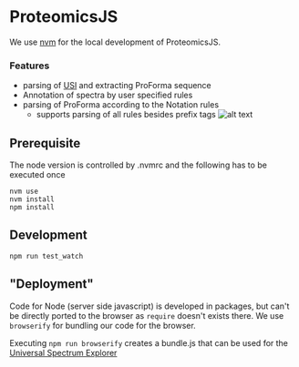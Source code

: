# ProteomicsJS

We use [nvm](https://github.com/nvm-sh/nvm) for the local development of ProteomicsJS.

### Features
- parsing of [USI](https://www.psidev.info/usi) and extracting ProForma sequence
- Annotation of spectra by user specified rules
- parsing of ProForma according to the Notation rules
  - supports parsing of all rules besides prefix tags
  ![alt text](https://www.ncbi.nlm.nih.gov/pmc/articles/instance/5837035/bin/nihms944952f1.jpg)


## Prerequisite
The node version is controlled by .nvmrc and the following has to be executed once
```
nvm use
nvm install
npm install 
```

## Development
```
npm run test_watch
```

## "Deployment"
Code for Node (server side javascript) is developed in packages, but can't be directly ported to the browser as `require` doesn't exists there. We use `browserify` for bundling our code for the browser.

Executing `npm run browserify` creates a bundle.js that can be used for the [Universal Spectrum Explorer](https://github.com/kusterlab/universal_spectrum_explorer)


